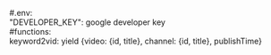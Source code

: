 #.env:  
"DEVELOPER_KEY": google developer key  
#functions:  
keyword2vid: yield {video: {id, title}, channel: {id, title}, publishTime}  

